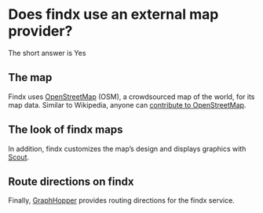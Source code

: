 # Does findx use an external map provider?
The short answer is Yes

## The map
Findx uses [OpenStreetMap](http://www.openstreetmap.org/) (OSM), a crowdsourced map of the world, for its map data. Similar to Wikipedia, anyone can [contribute to OpenStreetMap](https://help.findx.com/en/contribute-map).

## The look of findx maps
In addition, findx customizes the map’s design and displays graphics with [Scout](http://developer.skobbler.com).

## Route directions on findx
Finally, [GraphHopper](https://graphhopper.com) provides routing directions for the findx service.
